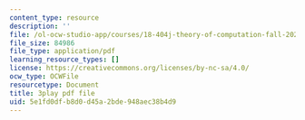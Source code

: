 ```yaml
---
content_type: resource
description: ''
file: /ol-ocw-studio-app/courses/18-404j-theory-of-computation-fall-2020/5e1fd0dfb8d0d45a2bde948aec38b4d9_KAySmSEGc9U.pdf
file_size: 84986
file_type: application/pdf
learning_resource_types: []
license: https://creativecommons.org/licenses/by-nc-sa/4.0/
ocw_type: OCWFile
resourcetype: Document
title: 3play pdf file
uid: 5e1fd0df-b8d0-d45a-2bde-948aec38b4d9
---
```

